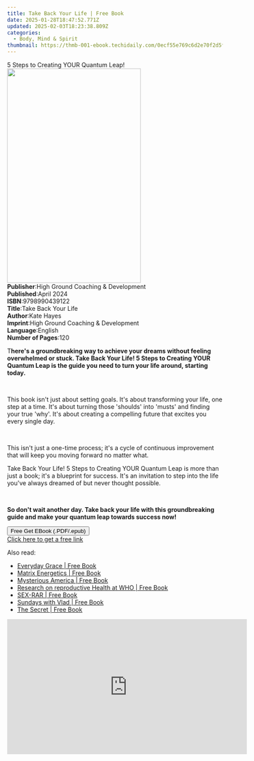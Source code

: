 ```yaml
---
title: Take Back Your Life | Free Book
date: 2025-01-28T18:47:52.771Z
updated: 2025-02-03T18:23:38.809Z
categories:
  - Body, Mind & Spirit
thumbnail: https://thmb-001-ebook.techidaily.com/0ecf55e769c6d2e70f2d5f099a36d048e94e20e8a1796ed9a71db36b1b79aea8.jpg
---
```

<main id="book-container">
  <div class="flex flex-col">
    <div class="book-brief flex-1 py-6 px-4 sm:p-6 md:py-10 md:px-8">
      <!-- brief-->
      <div class="book-brief-main">5 Steps to Creating YOUR Quantum Leap!</div>
    </div>
    <div
      class="book-meta-info flex-1 grid gap-4 col-start-1 col-end-3 row-start-1 sm:mb-6 sm:grid-cols-4 lg:gap-6 lg:col-start-2 lg:row-end-6 lg:row-span-6 lg:mb-0"
    >
      <div
        class="book-meta-info-left place-content-center mt-4 p-4 text-sm leading-6 col-start-2 col-span-2 dark:text-slate-400"
      >
        <img
          class="w-full h-500 object-cover rounded-lg sm:h-255 sm:col-span-2 lg:col-span-full"
          src="https://img-001-ebook.techidaily.com/614bd34299e35d8de91050052bf3cb1fd7625905dec63d95673acccadd5466f3.jpg"
          alt=""
          width="312"
          height="500"
        />
      </div>
      <div
        class="book-meta-info-right mt-2 col-start-1 row-start-2 col-span-3 self-center"
      >
        <!-- meta data  -->
        <div class="flex flex-col px-4 md:px-8">
          <div class="flex-1">
            <strong>Publisher</strong>:<span class="px-2"
              >High Ground Coaching &amp; Development</span
            >
          </div>
          <div class="flex-1">
            <strong>Published</strong>:<span class="px-2">April 2024</span>
          </div>
          <div class="flex-1">
            <strong>ISBN</strong>:<span class="px-2">9798990439122</span>
          </div>
          <div class="flex-1">
            <strong>Title</strong>:<span class="px-2">Take Back Your Life</span>
          </div>
          <div class="flex-1">
            <strong>Author</strong>:<span class="px-2">Kate Hayes</span>
          </div>
          <div class="flex-1">
            <strong>Imprint</strong>:<span class="px-2"
              >High Ground Coaching &amp; Development</span
            >
          </div>
          <div class="flex-1">
            <strong>Language</strong>:<span class="px-2">English</span>
          </div>
          <div class="flex-1">
            <strong>Number of Pages</strong>:<span class="px-2">120</span>
          </div>
        </div>
      </div>
    </div>
    <div class="book-description flex-1 py-6 px-4 sm:p-6 md:py-10 md:px-8">
      <div class="book-description-main">
        <div accordion-content="" id="description">
          <p>
            T<strong
              >here's a groundbreaking way to achieve your dreams without
              feeling overwhelmed or stuck. Take Back Your Life! 5 Steps to
              Creating YOUR Quantum Leap is the guide you need to turn your life
              around, starting today.</strong
            >
          </p>
          <p><br /></p>
          <p>
            This book isn't just about setting goals. It's about transforming
            your life, one step at a time. It's about turning those 'shoulds'
            into 'musts' and finding your true 'why'. It's about creating a
            compelling future that excites you every single day.
          </p>
          <p><br /></p>
          <p>
            This isn't just a one-time process; it's a cycle of continuous
            improvement that will keep you moving forward no matter what.
          </p>
          <p>
            Take Back Your Life! 5 Steps to Creating YOUR Quantum Leap is more
            than just a book; it's a blueprint for success. It's an invitation
            to step into the life you've always dreamed of but never thought
            possible.
          </p>
          <p><br /></p>
          <p>
            <strong
              >So don't wait another day. Take back your life with this
              groundbreaking guide and make your quantum leap towards success
              now!</strong
            >
          </p>
        </div>
        <div class="accordion-fader"></div>
      </div>
    </div>
    <div class="book-excerpts flex-1 py-6 px-4 sm:p-6 md:py-10 md:px-8"></div>
    <div
      class="book-about-author flex-1 py-6 px-4 sm:p-6 md:py-10 md:px-8"
    ></div>
    <div class="book-free-get flex-1 py-6 px-4 sm:p-6 md:py-10 md:px-8">
      <button
        id="btn-free-get"
        class="bg-blue-500 hover:bg-blue-700 text-white font-bold py-2 px-4 rounded"
      >
        Free Get EBook (.PDF/.epub)
      </button>
      <div id="countdown-display" class="px-2 text-lg mt-2"></div>
      <a
        id="free-link"
        class="hidden bg-blue-500 hover:bg-blue-700 text-white font-bold py-2 px-4 rounded"
        href="https://www.ebooks.com/en-us/book/211337331/take-back-your-life/kate-hayes/"
        target="_blank"
        >Click here to get a free link</a
      >
    </div>
    <script>
      let countdownTime = 0;
      let countdownInterval = null;
      document
        .getElementById('btn-free-get')
        .addEventListener('click', startCountdown);
      function startCountdown() {
        countdownTime = new Date().getTime() + 60000 * 3;
        countdownInterval = setInterval(updateCountdown, 1000);
        document.getElementById('btn-free-get').disabled = true;
        document
          .getElementById('btn-free-get')
          .classList.add('bg-gray-500', 'cursor-not-allowed');
      }
      function updateCountdown() {
        let currentTime = new Date().getTime();
        let timeLeft = countdownTime - currentTime;
        let secondsLeft = Math.floor(timeLeft / 1000);
        document.getElementById('countdown-display').innerHTML =
          `Remaining time: ${secondsLeft} seconds.`;
        if (secondsLeft <= 0) {
          clearInterval(countdownInterval);
          document.getElementById('btn-free-get').classList.add('hidden');
          document.getElementById('free-link').classList.remove('hidden');
          document.getElementById('countdown-display').innerHTML = '';
        }
      }
    </script>
  </div>
</main>

<ins class="adsbygoogle"
      style="display:block"
      data-ad-client="ca-pub-7571918770474297"
      data-ad-slot="8358498916"
      data-ad-format="auto"
      data-full-width-responsive="true"></ins>
    

<span class="atpl-alsoreadstyle">Also read:</span>
<div><ul>
<li><a href="https://novels-ebooks.techidaily.com/284921-9781101215630-everyday-grace/"><u>Everyday Grace | Free Book</u></a></li>
<li><a href="https://novels-ebooks.techidaily.com/291071-9781416560661-matrix-energetics/"><u>Matrix Energetics | Free Book</u></a></li>
<li><a href="https://novels-ebooks.techidaily.com/291754-9781416539445-mysterious-america/"><u>Mysterious America | Free Book</u></a></li>
<li><a href="https://novels-ebooks.techidaily.com/284783-9789240681248-research-on-reproductive-health-at-who/"><u>Research on reproductive Health at WHO | Free Book</u></a></li>
<li><a href="https://novels-ebooks.techidaily.com/284785-9789240681330-sex-rar/"><u>SEX-RAR | Free Book</u></a></li>
<li><a href="https://novels-ebooks.techidaily.com/287904-9780307396143-sundays-with-vlad/"><u>Sundays with Vlad | Free Book</u></a></li>
<li><a href="https://novels-ebooks.techidaily.com/285326-9781416554998-the-secret/"><u>The Secret | Free Book</u></a></li>
</ul></div>

<!-- affiliate ads begin -->
<iframe width="560" height="315" src="https://www.youtube.com/embed/-G7cU8dYvuI?si=JaKqRcW6qq9CDvty" title="YouTube video player" frameborder="0" allow="accelerometer; autoplay; clipboard-write; encrypted-media; gyroscope; picture-in-picture; web-share" referrerpolicy="strict-origin-when-cross-origin" allowfullscreen></iframe>
<!-- affiliate ads end -->

